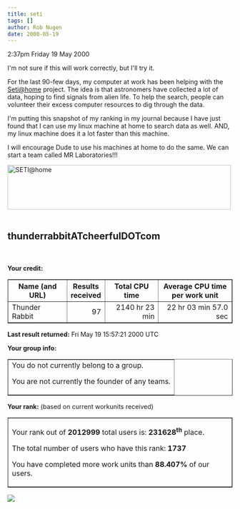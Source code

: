 ```yaml
---
title: seti
tags: []
author: Rob Nugen
date: 2000-05-19
---
```


<p class=date>2:37pm Friday 19 May 2000</p>

<p>I'm not sure if this will work correctly, but I'll try it.

<p>For the last 90-few days, my computer at work has been helping with the <a href="https://setiathome.berkeley.edu/">Seti@home</a> project.  The idea is that astronomers have collected a lot of data, hoping to find signals from alien life.  To help the search, people can volunteer their excess computer resources to dig through the data.

<p>I'm putting this snapshot of my ranking in my journal because I have just found that I can use my linux machine at home to search data as well.  AND, my linux machine does it a lot faster than this machine.

<p>I will encourage Dude to use his machines at home to do the same.  We can start a team called MR Laboratories!!!

<p><img src=https://setiathome.ssl.berkeley.edu/images/better_banner.jpg width=500 height=100 alt='SETI@home' align=left>
<br clear=all><br>
<h2>thunderrabbitATcheerfulDOTcom</h2>
<br><br>
<b>Your credit: </b><br>
<table border=1><tr><th>Name (and URL)</th>
<th>Results<br>received</th>
<th>Total CPU time</th>
<th>Average CPU time<br>per work unit</th></tr>
<tr><td>Thunder Rabbit&nbsp;</td><td align=right>97</td>
<td align=right>2140 hr 23 min</td>
<td align=right>22 hr 03 min 57.0 sec</td></tr>
</table>
<p><b>Last result returned:</b> Fri May 19 15:57:21 2000 UTC
<p><b>Your group info: </b><br><table border="1"><tr><td>
You do not currently belong to a group.<br>
<p>You are not currently the founder of any teams.
</td></tr></table>
<p><b>Your rank:</b> (based on current workunits received) <br><table border="1"><tr><td>
<p>Your rank out of <b>2012999</b> total users is: <b>231628<sup>th</sup></b> place.
<p>The total number of users who have this rank: <b>1737</b>
<p>You have completed more work units than <b>88.407%</b> of our users.
</td></tr></table>

<p><img src="/images/rob/wL-ROB.gif">

